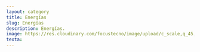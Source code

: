 ```yaml
---
layout: category
title: Energías
slug: Energías
description: Energías.
image: https://res.cloudinary.com/focustecno/image/upload/c_scale,q_45,w_1589/v1624954872/pexels-photo-3608056_fksa85.webp
texta: 
---
```


